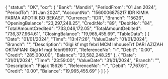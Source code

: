 {
    "status": "OK",
    "ocr": {
        "Bank": "Mandiri",
        "PeriodFrom": "01 Jan 2024",
        "PeriodTo": "31 Jan 2024",
        "AccountNo": "1560006875217 IDR KIMIA FARMA APOTIK  BO BEKASI",
        "Currency": "IDR",
        "Branch": "15626",
        "OpeningBalance": "23,297,248.25",
        "CreditNo": "89",
        "DebitNo": "84",
        "TotalAmountCredited": "733,046,172.05",
        "TotalAmountDebited": "736,377,964.61",
        "ClosingBalance": "19,965,455.69",
        "TableData": [
            {
                "Date": "01/01/2024",
                "Time": "13:47:26",
                "ValueDate": "01/01/2024",
                "Branch": "",
                "Description": "Gigi kf mgt febri MCM InhouseTrf DARI AZIZAH OKTAFIANI Gigi kf mgt febri99101",
                "ReferenceNo": "-",
                "Debit": "0.00",
                "Credit": "285,000.00",
                "Balance": "23,582,248.25"
            },
            {
                "Date": "31/01/2024",
                "Time": "23:59:00",
                "ValueDate": "31/01/2024",
                "Branch": "",
                "Description": "Pajak 15626 ",
                "ReferenceNo": "-",
                "Debit": "7,767.61",
                "Credit": "0.00",
                "Balance": "19,965,455.69"
            }
        ]
    }
}